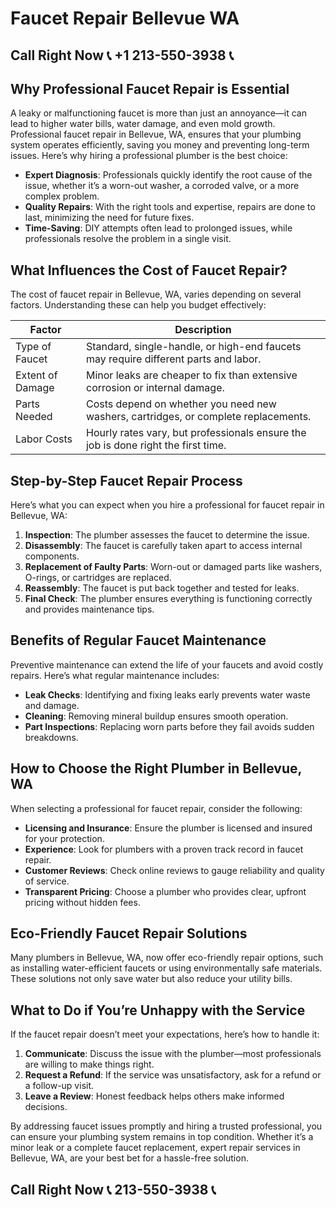 # Faucet Repair Bellevue WA

## Call Right Now 📞 +1 213-550-3938 📞

## Why Professional Faucet Repair is Essential

A leaky or malfunctioning faucet is more than just an annoyance—it can lead to higher water bills, water damage, and even mold growth. Professional faucet repair in Bellevue, WA, ensures that your plumbing system operates efficiently, saving you money and preventing long-term issues. Here’s why hiring a professional plumber is the best choice:

- **Expert Diagnosis**: Professionals quickly identify the root cause of the issue, whether it’s a worn-out washer, a corroded valve, or a more complex problem.  
- **Quality Repairs**: With the right tools and expertise, repairs are done to last, minimizing the need for future fixes.  
- **Time-Saving**: DIY attempts often lead to prolonged issues, while professionals resolve the problem in a single visit.  

## What Influences the Cost of Faucet Repair?

The cost of faucet repair in Bellevue, WA, varies depending on several factors. Understanding these can help you budget effectively:  

| **Factor**               | **Description**                                                                 |
|--------------------------|---------------------------------------------------------------------------------|
| Type of Faucet            | Standard, single-handle, or high-end faucets may require different parts and labor. |
| Extent of Damage          | Minor leaks are cheaper to fix than extensive corrosion or internal damage.   |
| Parts Needed              | Costs depend on whether you need new washers, cartridges, or complete replacements. |
| Labor Costs               | Hourly rates vary, but professionals ensure the job is done right the first time. |

## Step-by-Step Faucet Repair Process

Here’s what you can expect when you hire a professional for faucet repair in Bellevue, WA:  

1. **Inspection**: The plumber assesses the faucet to determine the issue.  
2. **Disassembly**: The faucet is carefully taken apart to access internal components.  
3. **Replacement of Faulty Parts**: Worn-out or damaged parts like washers, O-rings, or cartridges are replaced.  
4. **Reassembly**: The faucet is put back together and tested for leaks.  
5. **Final Check**: The plumber ensures everything is functioning correctly and provides maintenance tips.  

## Benefits of Regular Faucet Maintenance

Preventive maintenance can extend the life of your faucets and avoid costly repairs. Here’s what regular maintenance includes:  

- **Leak Checks**: Identifying and fixing leaks early prevents water waste and damage.  
- **Cleaning**: Removing mineral buildup ensures smooth operation.  
- **Part Inspections**: Replacing worn parts before they fail avoids sudden breakdowns.  

## How to Choose the Right Plumber in Bellevue, WA

When selecting a professional for faucet repair, consider the following:  

- **Licensing and Insurance**: Ensure the plumber is licensed and insured for your protection.  
- **Experience**: Look for plumbers with a proven track record in faucet repair.  
- **Customer Reviews**: Check online reviews to gauge reliability and quality of service.  
- **Transparent Pricing**: Choose a plumber who provides clear, upfront pricing without hidden fees.  

## Eco-Friendly Faucet Repair Solutions

Many plumbers in Bellevue, WA, now offer eco-friendly repair options, such as installing water-efficient faucets or using environmentally safe materials. These solutions not only save water but also reduce your utility bills.  

## What to Do if You’re Unhappy with the Service

If the faucet repair doesn’t meet your expectations, here’s how to handle it:  

1. **Communicate**: Discuss the issue with the plumber—most professionals are willing to make things right.  
2. **Request a Refund**: If the service was unsatisfactory, ask for a refund or a follow-up visit.  
3. **Leave a Review**: Honest feedback helps others make informed decisions.  

By addressing faucet issues promptly and hiring a trusted professional, you can ensure your plumbing system remains in top condition. Whether it’s a minor leak or a complete faucet replacement, expert repair services in Bellevue, WA, are your best bet for a hassle-free solution.
## Call Right Now 📞 213-550-3938 📞